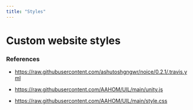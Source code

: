 ```yaml
---
title: "Styles"
---
```


# Custom website styles

<script src="https://emgithub.com/embed.js?target=https%3A%2F%2Fgithub.com%2FAAHOM%2FUIL%2Fblob%2Fmain%2Fstyles.css&style=github&showBorder=on&showLineNumbers=on&showFileMeta=on&showCopy=on&fetchFromJsDelivr=on"></script>

### References

- https://raw.githubusercontent.com/ashutoshgngwr/noice/0.2.1/.travis.yml

- https://raw.githubusercontent.com/AAHOM/UIL/main/unity.js

- https://raw.githubusercontent.com/AAHOM/UIL/main/style.css